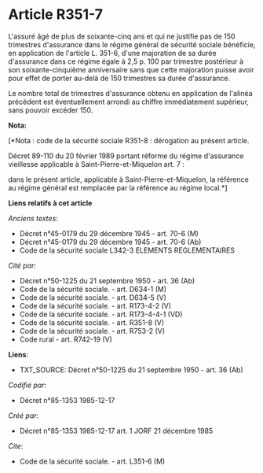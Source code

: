 # Article R351-7

L'assuré âgé de plus de soixante-cinq ans et qui ne justifie pas de 150 trimestres d'assurance dans le régime général de
sécurité sociale bénéficie, en application de l'article L. 351-6, d'une majoration de sa durée d'assurance dans ce régime
égale à 2,5 p. 100 par trimestre postérieur à son soixante-cinquième anniversaire sans que cette majoration puisse avoir pour
effet de porter au-delà de 150 trimestres sa durée d'assurance. 

Le nombre total de trimestres d'assurance obtenu en application de l'alinéa précédent est éventuellement arrondi au chiffre
immédiatement supérieur, sans pouvoir excéder 150.

**Nota:**

[*Nota : code de la sécurité sociale R351-8 : dérogation au présent article.

Décret 89-110 du 20 février 1989 portant réforme du régime d'assurance vieillesse applicable à Saint-Pierre-et-Miquelon art.
7 :

dans le présent article, applicable à Saint-Pierre-et-Miquelon, la référence au régime général est remplacée par la référence
au régime local.*]

**Liens relatifs à cet article**

_Anciens textes_:

  - Décret n°45-0179 du 29 décembre 1945 - art. 70-6 (M)
  - Décret n°45-0179 du 29 décembre 1945 - art. 70-6 (Ab)
  - Code de la sécurité sociale L342-3 ELEMENTS REGLEMENTAIRES

_Cité par_:

  - Décret n°50-1225 du 21 septembre 1950 - art. 36 (Ab)
  - Code de la sécurité sociale. - art. D634-1 (M)
  - Code de la sécurité sociale. - art. D634-5 (V)
  - Code de la sécurité sociale. - art. R173-4-2 (V)
  - Code de la sécurité sociale. - art. R173-4-4-1 (VD)
  - Code de la sécurité sociale. - art. R351-8 (V)
  - Code de la sécurité sociale. - art. R753-2 (V)
  - Code rural - art. R742-19 (V)

**Liens**:

  - TXT_SOURCE: Décret n°50-1225 du 21 septembre 1950 - art. 36 (Ab)

_Codifié par_:

  - Décret n°85-1353 1985-12-17

_Créé par_:

  - Décret n°85-1353 1985-12-17 art. 1 JORF 21 décembre 1985

_Cite_:

  - Code de la sécurité sociale. - art. L351-6 (M)
